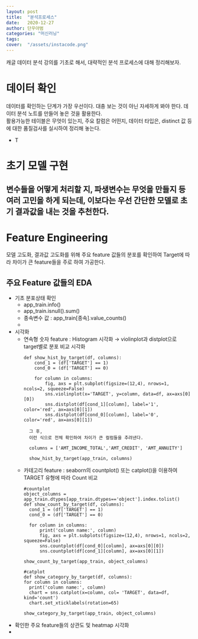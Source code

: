 ```yaml
---
layout: post
title:  "분석프로세스"
date:   2020-12-27
author: 단우아범
categories: "머신러닝"
tags:	
cover:  "/assets/instacode.png"
---
```


캐글 데이터 분석 강의를 기초로 해서, 대략적인 분석 프로세스에 대해 정리해보자.  


# 데이터 확인  
데이터를 확인하는 단계가 가장 우선이다. 대충 보는 것이 아닌 자세하게 봐야 한다. 데이터 분석 노트를 만들어 놓은 것을 활용한다.  
활용가능한 테이블은 무엇이 있는지, 주요 칼럼은 어떤지, 데이터 타입은, distinct 값 등에 대한 품질검사를 실시하여 정리해 놓는다.  
  - T  
  
  
# 초기 모델 구현  
변수들을 어떻게 처리할 지, 파생변수는 무엇을 만들지 등 여러 고민을 하게 되는데, 이보다는 우선 간단한 모델로 초기 결과값을 내는 것을 추천한다.  
  - 


# Feature Engineering  
모델 고도화, 결과값 고도화를 위해 주요 feature 값들의 분포를 확인하여 Target에 따라 차이가 큰 feature들을 주로 하여 가공한다.  
  ## 주요 Feature 값들의 EDA  
  - 기초 분포상태 확인  
    - app_train.info()  
    - app_train.isnull().sum()  
    - 종속변수 값 : app_train[종속].value_counts()  
    - 
  - 시각화  
    - 연속형 숫자 feature : Histogram 시각화 → violinplot과 distplot으로 target별로 분포 비교 시각화  
      ```
      def show_hist_by_target(df, columns):
          cond_1 = (df['TARGET'] == 1)
          cond_0 = (df['TARGET'] == 0)

          for column in columns:
              fig, axs = plt.subplot(figsize=(12,4), nrows=1, ncols=2, squeeze=False)
              sns.violinplot(x='TARGET', y=column, data=df, ax=axs[0][0])
              sns.distplot(df[cond_1][column], label='1', color='red', ax=axs[0][1])
              sns.distplot(df[cond_0][column], label='0', color='red', ax=axs[0][1])
              
        그 후, 
        이런 식으로 전체 확인하여 차이가 큰 컬럼들을 추려낸다.
        
        columns = ['AMT_INCOME_TOTAL','AMT_CREDIT', 'AMT_ANNUITY']

        show_hist_by_target(app_train, columns)
      ```
    - 카테고리 feature : seaborn의 countplot() 또는 catplot()을 이용하여 TARGET 유형에 따라 Count 비교
      ```
      #countplot
      object_columns = app_train.dtypes[app_train.dtypes=='object'].index.tolist()
      def show_count_by_target(df, columns):
        cond_1 = (df['TARGET'] == 1)
        cond_0 = (df['TARGET'] == 0)

        for column in columns:
            print('column name:', column)
            fig, axs = plt.subplots(figsize=(12,4), nrows=1, ncols=2, squeeze=False)
            sns.countplot(df[cond_0][column], ax=axs[0][0])
            sns.countplot(df[cond_1][column], ax=axs[0][1])

      show_count_by_target(app_train, object_columns)
      
      #catplot
      def show_category_by_target(df, columns):
      for column in columns:
        print('column name:', column)
        chart = sns.catplot(x=column, col= 'TARGET', data=df, kind='count')
        chart.set_xticklabels(rotation=65)

      show_category_by_target(app_train, object_columns)
      ```
  - 확인한 주요 feature들의 상관도 및 heatmap 시각화  
  - 
